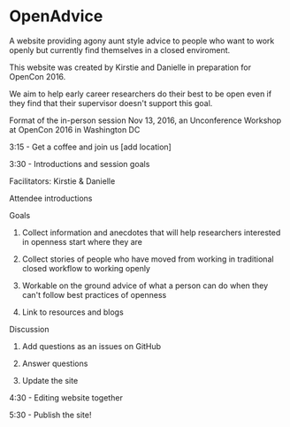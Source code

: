 # OpenAdvice
A website providing agony aunt style advice to people who want to work openly but currently find themselves in a closed enviroment.

This website was created by Kirstie and Danielle in preparation for OpenCon 2016.

We aim to help early career researchers do their best to be open even if they find that their supervisor doesn't support this goal.

Format of the in-person session Nov 13, 2016, an Unconference Workshop at OpenCon 2016 in Washington DC

3:15 - Get a coffee and join us [add location]

3:30 - Introductions and session goals

   Facilitators: Kirstie & Danielle
   
   Attendee introductions
    
Goals

1. Collect information and anecdotes that will help researchers interested in openness start where they are
      
2. Collect stories of people who have moved from working in traditional closed workflow to working openly
      
3. Workable on the ground advice of what a person can do when they can't follow best practices of openness 
      
4. Link to resources and blogs
        
Discussion
      
1. Add questions as an issues on GitHub

2. Answer questions

3. Update the site
        
        
4:30 - Editing website together

5:30 - Publish the site!
        

